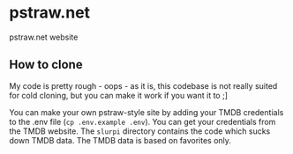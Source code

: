 # pstraw.net

pstraw.net website

## How to clone

My code is pretty rough - oops - as it is, this codebase is not really suited for cold cloning, but you can make it work if you want it to ;]

You can make your own pstraw-style site by adding your TMDB credentials to the .env file (`cp .env.example .env`). You can get your credentials from the TMDB website. The `slurpi` directory contains the code which sucks down TMDB data. The TMDB data is based on favorites only.
